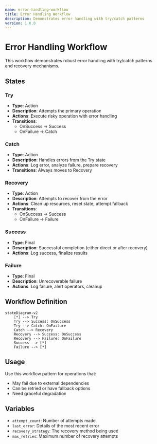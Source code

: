 ```yaml
---
name: error-handling-workflow
title: Error Handling Workflow
description: Demonstrates error handling with try/catch patterns
version: 1.0.0
---
```


# Error Handling Workflow

This workflow demonstrates robust error handling with try/catch patterns and recovery mechanisms.

## States

### Try
- **Type**: Action
- **Description**: Attempts the primary operation
- **Actions**: Execute risky operation with error handling
- **Transitions**: 
  - OnSuccess -> Success
  - OnFailure -> Catch

### Catch
- **Type**: Action
- **Description**: Handles errors from the Try state
- **Actions**: Log error, analyze failure, prepare recovery
- **Transitions**: Always moves to Recovery

### Recovery
- **Type**: Action
- **Description**: Attempts to recover from the error
- **Actions**: Clean up resources, reset state, attempt fallback
- **Transitions**: 
  - OnSuccess -> Success
  - OnFailure -> Failure

### Success
- **Type**: Final
- **Description**: Successful completion (either direct or after recovery)
- **Actions**: Log success, finalize results

### Failure
- **Type**: Final
- **Description**: Unrecoverable failure
- **Actions**: Log failure, alert operators, cleanup

## Workflow Definition

```mermaid
stateDiagram-v2
    [*] --> Try
    Try --> Success: OnSuccess
    Try --> Catch: OnFailure
    Catch --> Recovery
    Recovery --> Success: OnSuccess
    Recovery --> Failure: OnFailure
    Success --> [*]
    Failure --> [*]
```

## Usage

Use this workflow pattern for operations that:
- May fail due to external dependencies
- Can be retried or have fallback options
- Need graceful degradation

## Variables

- `attempt_count`: Number of attempts made
- `last_error`: Details of the most recent error
- `recovery_strategy`: The recovery method being used
- `max_retries`: Maximum number of recovery attempts